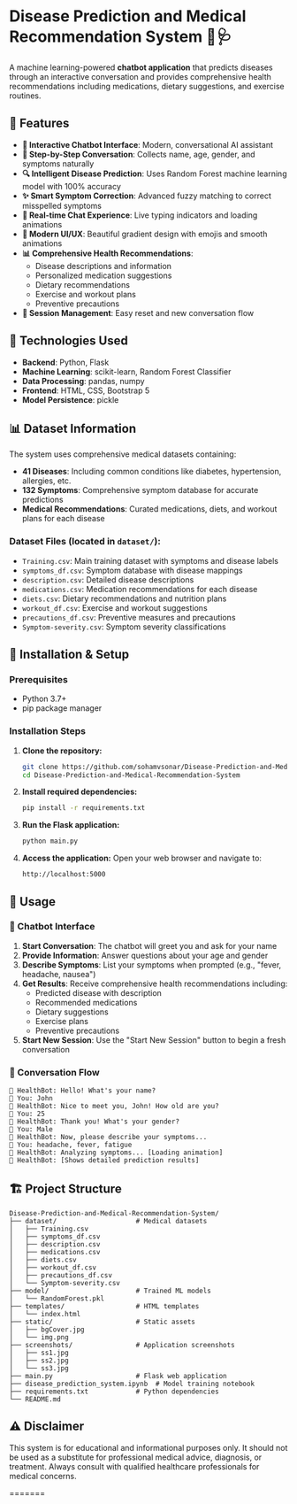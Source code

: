 # Disease Prediction and Medical Recommendation System 🤖🩺

A machine learning-powered **chatbot application** that predicts diseases through an interactive conversation and provides comprehensive health recommendations including medications, dietary suggestions, and exercise routines.

## 🎯 Features

- **🤖 Interactive Chatbot Interface**: Modern, conversational AI assistant
- **💬 Step-by-Step Conversation**: Collects name, age, gender, and symptoms naturally
- **🔍 Intelligent Disease Prediction**: Uses Random Forest machine learning model with 100% accuracy
- **✨ Smart Symptom Correction**: Advanced fuzzy matching to correct misspelled symptoms
- **📱 Real-time Chat Experience**: Live typing indicators and loading animations
- **🎨 Modern UI/UX**: Beautiful gradient design with emojis and smooth animations
- **📊 Comprehensive Health Recommendations**: 
  - Disease descriptions and information
  - Personalized medication suggestions
  - Dietary recommendations
  - Exercise and workout plans
  - Preventive precautions
- **🔄 Session Management**: Easy reset and new conversation flow

## 🚀 Technologies Used

- **Backend**: Python, Flask
- **Machine Learning**: scikit-learn, Random Forest Classifier
- **Data Processing**: pandas, numpy
- **Frontend**: HTML, CSS, Bootstrap 5
- **Model Persistence**: pickle

## 📊 Dataset Information

The system uses comprehensive medical datasets containing:
- **41 Diseases**: Including common conditions like diabetes, hypertension, allergies, etc.
- **132 Symptoms**: Comprehensive symptom database for accurate predictions
- **Medical Recommendations**: Curated medications, diets, and workout plans for each disease

### Dataset Files (located in `dataset/`):
- `Training.csv`: Main training dataset with symptoms and disease labels
- `symptoms_df.csv`: Symptom database with disease mappings
- `description.csv`: Detailed disease descriptions
- `medications.csv`: Medication recommendations for each disease
- `diets.csv`: Dietary recommendations and nutrition plans
- `workout_df.csv`: Exercise and workout suggestions
- `precautions_df.csv`: Preventive measures and precautions
- `Symptom-severity.csv`: Symptom severity classifications

## 🔧 Installation & Setup

### Prerequisites
- Python 3.7+
- pip package manager

### Installation Steps

1. **Clone the repository:**
   ```bash
   git clone https://github.com/sohamvsonar/Disease-Prediction-and-Medical-Recommendation-System.git
   cd Disease-Prediction-and-Medical-Recommendation-System
   ```

2. **Install required dependencies:**
   ```bash
   pip install -r requirements.txt
   ```

3. **Run the Flask application:**
   ```bash
   python main.py
   ```

4. **Access the application:**
   Open your web browser and navigate to:
   ```
   http://localhost:5000
   ```

## 📱 Usage

### 🤖 Chatbot Interface

1. **Start Conversation**: The chatbot will greet you and ask for your name
2. **Provide Information**: Answer questions about your age and gender
3. **Describe Symptoms**: List your symptoms when prompted (e.g., "fever, headache, nausea")
4. **Get Results**: Receive comprehensive health recommendations including:
   - Predicted disease with description
   - Recommended medications
   - Dietary suggestions
   - Exercise plans
   - Preventive precautions
5. **Start New Session**: Use the "Start New Session" button to begin a fresh conversation

### 💬 Conversation Flow
```
🤖 HealthBot: Hello! What's your name?
👤 You: John
🤖 HealthBot: Nice to meet you, John! How old are you?
👤 You: 25
🤖 HealthBot: Thank you! What's your gender?
👤 You: Male
🤖 HealthBot: Now, please describe your symptoms...
👤 You: headache, fever, fatigue
🤖 HealthBot: Analyzing symptoms... [Loading animation]
🤖 HealthBot: [Shows detailed prediction results]
```




## 🏗️ Project Structure

```
Disease-Prediction-and-Medical-Recommendation-System/
├── dataset/                    # Medical datasets
│   ├── Training.csv
│   ├── symptoms_df.csv
│   ├── description.csv
│   ├── medications.csv
│   ├── diets.csv
│   ├── workout_df.csv
│   ├── precautions_df.csv
│   └── Symptom-severity.csv
├── model/                      # Trained ML models
│   └── RandomForest.pkl
├── templates/                  # HTML templates
│   └── index.html
├── static/                     # Static assets
│   ├── bgCover.jpg
│   └── img.png
├── screenshots/                # Application screenshots
│   ├── ss1.jpg
│   ├── ss2.jpg
│   └── ss3.jpg
├── main.py                     # Flask web application
├── disease_prediction_system.ipynb  # Model training notebook
├── requirements.txt            # Python dependencies
└── README.md
```


## ⚠️ Disclaimer

This system is for educational and informational purposes only. It should not be used as a substitute for professional medical advice, diagnosis, or treatment. Always consult with qualified healthcare professionals for medical concerns.

=======
